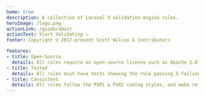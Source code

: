 ```yaml
---
home: true
description: A collection of Laravel 5 validation engine rules.
heroImage: /logo.png
actionLink: /guide/about
actionText: Start Validating →
footer: Copyright © 2017-present Scott Wilcox & Contributors

features:
- title: Open-Source
  details: All rules require an open-source license such as Apache 2.0 or MIT.
- title: Tested
  details: All rules must have tests showing the rule passing & failing against input.
- title: Consistent
  details: All rules follow the PSR1 & PSR2 coding styles, and make releases using semantic versioning.
---
```

